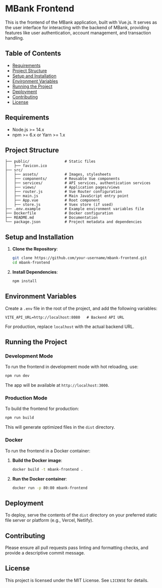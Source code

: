 
# MBank Frontend

This is the frontend of the MBank application, built with Vue.js. It serves as the user interface for interacting with the backend of MBank, providing features like user authentication, account management, and transaction handling.

## Table of Contents
- [Requirements](#requirements)
- [Project Structure](#project-structure)
- [Setup and Installation](#setup-and-installation)
- [Environment Variables](#environment-variables)
- [Running the Project](#running-the-project)
- [Deployment](#deployment)
- [Contributing](#contributing)
- [License](#license)

## Requirements

- Node.js >= 14.x
- npm >= 6.x or Yarn >= 1.x

## Project Structure

```
├── public/                # Static files
│   ├── favicon.ico
├── src/
│   ├── assets/            # Images, stylesheets
│   ├── components/        # Reusable Vue components
│   ├── services/          # API services, authentication services
│   ├── views/             # Application pages/views
│   ├── router.js          # Vue Router configuration
│   ├── main.js            # Main JavaScript entry point
│   ├── App.vue            # Root component
│   ├── store.js           # Vuex store (if used)
├── .env.example           # Example environment variables file
├── Dockerfile             # Docker configuration
├── README.md              # Documentation
└── package.json           # Project metadata and dependencies
```

## Setup and Installation

1. **Clone the Repository**:
   ```bash
   git clone https://github.com/your-username/mbank-frontend.git
   cd mbank-frontend
   ```

2. **Install Dependencies**:
   ```bash
   npm install
   ```

## Environment Variables

Create a `.env` file in the root of the project, and add the following variables:

```plaintext
VITE_API_URL=http://localhost:8080   # Backend API URL
```

For production, replace `localhost` with the actual backend URL.

## Running the Project

### Development Mode

To run the frontend in development mode with hot reloading, use:

```bash
npm run dev
```

The app will be available at `http://localhost:3000`.

### Production Mode

To build the frontend for production:

```bash
npm run build
```

This will generate optimized files in the `dist` directory.

### Docker

To run the frontend in a Docker container:

1. **Build the Docker image**:
   ```bash
   docker build -t mbank-frontend .
   ```

2. **Run the Docker container**:
   ```bash
   docker run -p 80:80 mbank-frontend
   ```

## Deployment

To deploy, serve the contents of the `dist` directory on your preferred static file server or platform (e.g., Vercel, Netlify).

## Contributing

Please ensure all pull requests pass linting and formatting checks, and provide a descriptive commit message.

## License

This project is licensed under the MIT License. See `LICENSE` for details.
